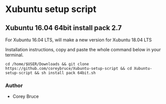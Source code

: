 
 # Xubuntu setup script

 ## Xubuntu 16.04 64bit install pack 2.7
 For Xubuntu 16.04 LTS, will make a new version for Xubuntu 18.04 LTS

Installation instructions, copy and paste the whole command below in your terminal.

`cd /home/$USER/Downloads && git clone https://github.com/coreybruce/Xubuntu-setup-script && cd Xubuntu-setup-script && sh install pack 64bit.sh`

 ### Author
  * Corey Bruce

